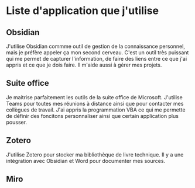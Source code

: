 # Liste d'application que j'utilise

## Obsidian

J'utilise Obsidian commme outil de gestion de la connaissance personnel, mais je préfère appeler ça mon second cerveau. C'est un outil très puissant qui me permet de capturer l'information, de faire des liens entre ce que j'ai appris et ce que je dois faire. Il m'aide aussi à gérer mes projets. 

## Suite office

Je maitrise parfaitement les outils de la suite office de Microsoft. J'utilise Teams pour toutes mes réunions à distance ainsi que pour contacter mes collègues de travail. J'ai appris la programmation VBA ce qui me permette de définir des foncitons personnaliser ainsi que certain application plus pousser. 

## Zotero

J'utilise Zotero pour stocker ma bibliothèque de livre technique. Il y a une intégration avec Obsidian et Word pour documenter mes sources. 

## Miro

